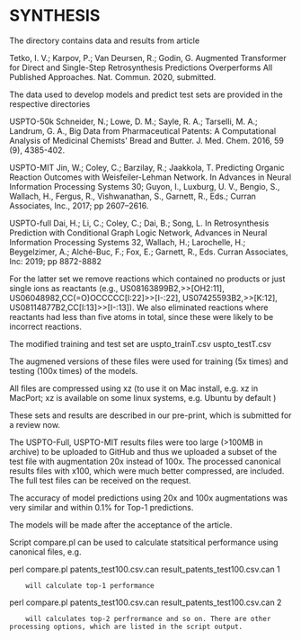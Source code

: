 # SYNTHESIS

The directory contains data and results from article

Tetko, I. V.; Karpov, P.; Van Deursen, R.; Godin, G. Augmented Transformer for Direct and Single-Step Retrosynthesis Predictions Overperforms All Published Approaches. Nat. Commun. 2020, submitted.

The data used to develop models and predict test sets are provided in the respective directories

USPTO-50k
Schneider, N.; Lowe, D. M.; Sayle, R. A.; Tarselli, M. A.; Landrum, G. A., Big Data from Pharmaceutical Patents: A Computational Analysis of Medicinal Chemists' Bread and Butter. J. Med. Chem. 2016, 59 (9), 4385-402.

USPTO-MIT
Jin, W.; Coley, C.; Barzilay, R.; Jaakkola, T. Predicting Organic Reaction Outcomes with Weisfeiler-Lehman Network. In Advances in Neural Information Processing Systems 30; Guyon, I., Luxburg, U. V., Bengio, S., Wallach, H., Fergus, R., Vishwanathan, S., Garnett, R., Eds.; Curran Associates, Inc., 2017; pp 2607–2616.

USPTO-full
Dai, H.; Li, C.; Coley, C.; Dai, B.; Song, L. In Retrosynthesis Prediction with Conditional Graph Logic Network, Advances in Neural Information Processing Systems 32, Wallach, H.; Larochelle, H.; Beygelzimer, A.; Alché-Buc, F.; Fox, E.; Garnett, R., Eds. Curran Associates, Inc: 2019; pp 8872-8882 

For the latter set we remove reactions which contained no products or just single ions as reactants (e.g., US08163899B2,>>[OH2:11], US06048982,CC(=O)OCCCCC[I:22]>>[I-:22], US07425593B2,>>[K:12], US08114877B2,CC[I:13]>>[I-:13]). We also eliminated reactions where reactants had less than five atoms in total, since these were likely to be incorrect reactions.

The modified training and test set are
uspto_trainT.csv
uspto_testT.csv

The augmened versions of these files were used for  training (5x times) and testing (100x times) of the models.

All files are compressed using xz (to use it on Mac install, e.g. xz in MacPort; xz is available on some linux systems, e.g. Ubuntu by default )

These sets and results are described in our pre-print, which is submitted for a review now.

The USPTO-Full, USPTO-MIT results files were too large (>100MB in archive) to be uploaded to GitHub and thus we uploaded a subset of the test file with augmentation 20x instead of 100x. The processed canonical results files with x100, which were much better compressed, are included. The full test files can be received on the request. 

The accuracy of model predictions using 20x and 100x augmentations was very similar and within 0.1% for Top-1 predictions. 

The models will be made after the acceptance of the article.

Script compare.pl can be used to calculate statsitical performance using canonical files, e.g.

perl compare.pl patents_test100.csv.can result_patents_test100.csv.can 1

        will calculate top-1 performance

perl compare.pl patents_test100.csv.can result_patents_test100.csv.can 2

        will calculates top-2 perfrormance and so on. There are other processing options, which are listed in the script output. 


